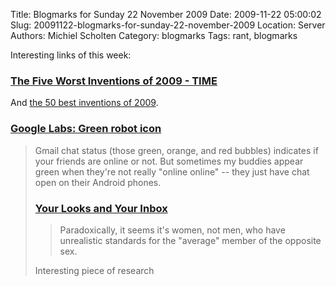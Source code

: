 Title: Blogmarks for Sunday 22 November 2009
Date: 2009-11-22 05:00:02
Slug: 20091122-blogmarks-for-sunday-22-november-2009
Location: Server
Authors: Michiel Scholten
Category: blogmarks
Tags: rant, blogmarks

<p>Interesting links of this week:</p>
<h3><a href="http://www.time.com/time/specials/packages/article/0,28804,1934027_1934004_1933998,00.html">The Five Worst Inventions of 2009 - TIME</a></h3>
<p>And <a href="http://www.time.com/time/specials/packages/completelist/0,29569,1934027,00.html">the 50 best inventions of 2009</a>.</p>
<h3><a href="http://gmailblog.blogspot.com/2009/11/new-in-labs-green-robot-icon.html">Google Labs: Green robot icon</a></h3>
<blockquote><p>Gmail chat status (those green, orange, and red bubbles) indicates if your friends are online or not. But sometimes my buddies appear green when they're not really "online online" -- they just have chat open on their Android phones.</p>
<h3><a href="http://blog.okcupid.com/index.php/2009/11/17/your-looks-and-online-dating/">Your Looks and Your Inbox</a></h3>
<blockquote><p>Paradoxically, it seems it's women, not men, who have unrealistic standards for the "average" member of the opposite sex.</p></blockquote>

<p>Interesting piece of research</p>
